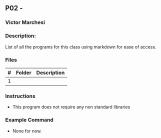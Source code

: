 ##  P02 - 
### Victor Marchesi
### Description:

List of all the programs for this class using markdown for ease of access.

### Files

|   #   | Folder | Description             |
| :---: | ------ | ----------------------- |
|   1   | [](./) |  |

### Instructions

- This program does not require any non standard libraries

### Example Command

- None for now.
